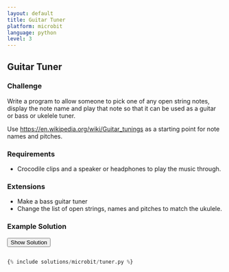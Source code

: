 ```yaml
---
layout: default
title: Guitar Tuner
platform: microbit
language: python
level: 3
---
```

## Guitar Tuner 

### Challenge

Write a program to allow someone to pick one of any open string notes,
display the note name and play that note so that it can be used as a
guitar or bass or ukelele tuner.

Use https://en.wikipedia.org/wiki/Guitar_tunings as a starting point for
note names and pitches.


### Requirements

* Crocodile clips and a speaker or headphones to play the music through.


### Extensions

* Make a bass guitar tuner
* Change the list of open strings, names and pitches to match the ukulele.


### Example Solution

<button id="show" onclick="show_hide_solution()">Show Solution</button>

```python

{% include solutions/microbit/tuner.py %}

```
